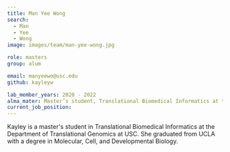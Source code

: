 ```yaml
---
title: Man Yee Wong
search:
  - Man
  - Yee
  - Wong
image: images/team/man-yee-wong.jpg

role: masters
group: alum

email: manyeewo@usc.edu
github: kayleyw

lab_member_years: 2020 - 2022
alma_mater: Master’s student, Translational Biomedical Informatics at the Department of Translational Genomics, Keck School of Medicine of USC
current_job_position:
---
```


Kayley is a master's student in Translational Biomedical Informatics at the Department of Translational Genomics at USC. She graduated from UCLA with a degree in Molecular, Cell, and Developmental Biology.
